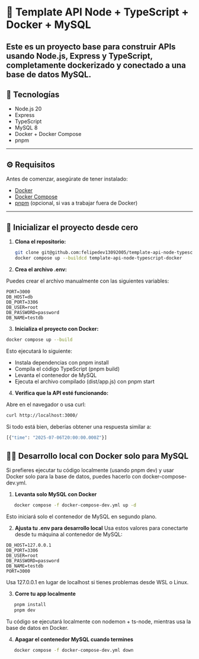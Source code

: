 # 🧪 Template API Node + TypeScript + Docker + MySQL

## Este es un proyecto base para construir APIs usando Node.js, Express y TypeScript, completamente dockerizado y conectado a una base de datos MySQL.

## 🚀 Tecnologías

- Node.js 20
- Express
- TypeScript
- MySQL 8
- Docker + Docker Compose
- pnpm

---

## ⚙️ Requisitos

Antes de comenzar, asegúrate de tener instalado:

- [Docker](https://www.docker.com/)
- [Docker Compose](https://docs.docker.com/compose/)
- [pnpm](https://pnpm.io/) (opcional, si vas a trabajar fuera de Docker)

---

## 🧰 Inicializar el proyecto desde cero

1. **Clona el repositorio:**

   ```bash
   git clone git@github.com:felipedev13092005/template-api-node-typescript-docker.git
   docker compose up --buildcd template-api-node-typescript-docker
   ```

2. **Crea el archivo .env:**

Puedes crear el archivo manualmente con las siguientes variables:

```env
PORT=3000
DB_HOST=db
DB_PORT=3306
DB_USER=root
DB_PASSWORD=password
DB_NAME=testdb
```

3. **Inicializa el proyecto con Docker:**

```bash
docker compose up --build
```

Esto ejecutará lo siguiente:

- Instala dependencias con pnpm install
- Compila el código TypeScript (pnpm build)
- Levanta el contenedor de MySQL
- Ejecuta el archivo compilado (dist/app.js) con pnpm start

4. **Verifica que la API esté funcionando:**

Abre en el navegador o usa curl:

```bash
curl http://localhost:3000/
```

Si todo está bien, deberías obtener una respuesta similar a:

```bash
[{"time": "2025-07-06T20:00:00.000Z"}]
```

## 🧑‍💻 Desarrollo local con Docker solo para MySQL

Si prefieres ejecutar tu código localmente (usando pnpm dev) y usar Docker solo para la base de datos, puedes hacerlo con docker-compose-dev.yml.

1. **Levanta solo MySQL con Docker**

```bash
   docker compose -f docker-compose-dev.yml up -d

```

Esto iniciará solo el contenedor de MySQL en segundo plano.

2. **Ajusta tu .env para desarrollo local**
   Usa estos valores para conectarte desde tu máquina al contenedor de MySQL:

```env
DB_HOST=127.0.0.1
DB_PORT=3306
DB_USER=root
DB_PASSWORD=password
DB_NAME=testdb
PORT=3000
```

Usa 127.0.0.1 en lugar de localhost si tienes problemas desde WSL o Linux.

3. **Corre tu app localmente**

```bash
   pnpm install
   pnpm dev
```

Tu código se ejecutará localmente con nodemon + ts-node, mientras usa la base de datos en Docker.

4. **Apagar el contenedor MySQL cuando termines**

```bash
   docker compose -f docker-compose-dev.yml down
```
